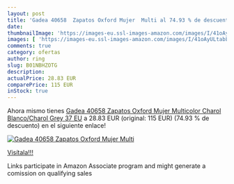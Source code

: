```yaml
---
layout: post
title: 'Gadea 40658  Zapatos Oxford Mujer  Multi al 74.93 % de descuento'
date: 
thumbnailImage: 'https://images-eu.ssl-images-amazon.com/images/I/41oAyULtabL._SL200_.jpg'
images: [ 'https://images-eu.ssl-images-amazon.com/images/I/41oAyULtabL._SL200_.jpg' ]
comments: true
category: ofertas
author: ring
slug: B01NBHZOTG
description:
actualPrice: 28.83 EUR
comparePrice: 115 EUR
inStock: true
---
```


Ahora mismo tienes [Gadea 40658  Zapatos Oxford Mujer  Multicolor  Charol Blanco/Charol Grey   37 EU](https://www.amazon.es/dp/B01NBHZOTG/?tag=tolees-21) a 28.83 EUR (original: 115 EUR) (74.93 %  de descuento) en el siguiente enlace!

[![Gadea 40658  Zapatos Oxford Mujer  Multi](https://images-eu.ssl-images-amazon.com/images/I/41oAyULtabL._SL200_.jpg)](https://www.amazon.es/dp/B01NBHZOTG/?tag=tolees-21)

[Visítala!!!](https://www.amazon.es/dp/B01NBHZOTG/?tag=tolees-21)

Links participate in Amazon Associate program and might generate a comission on qualifying sales
